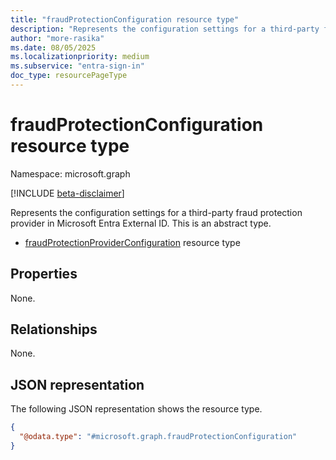 ```yaml
---
title: "fraudProtectionConfiguration resource type"
description: "Represents the configuration settings for a third-party fraud protection provider in Microsoft Entra External ID."
author: "more-rasika"
ms.date: 08/05/2025
ms.localizationpriority: medium
ms.subservice: "entra-sign-in"
doc_type: resourcePageType
---
```


# fraudProtectionConfiguration resource type

Namespace: microsoft.graph

[!INCLUDE [beta-disclaimer](../../includes/beta-disclaimer.md)]

Represents the configuration settings for a third-party fraud protection provider in Microsoft Entra External ID.
This is an abstract type.

- [fraudProtectionProviderConfiguration](../resources/fraudProtectionProviderConfiguration.md) resource type

## Properties
None.

## Relationships
None.

## JSON representation
The following JSON representation shows the resource type.
<!-- {
  "blockType": "resource",
  "@odata.type": "microsoft.graph.fraudProtectionConfiguration"
}
-->
``` json
{
  "@odata.type": "#microsoft.graph.fraudProtectionConfiguration"
}
```

